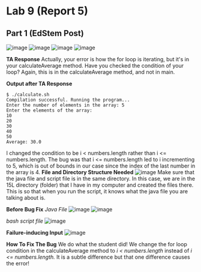 # Lab 9 (Report 5)
## Part 1 (EdStem Post)
![image](https://github.com/JarvicSena/cse15l-lab-reports/assets/130111913/d545a3a0-967a-489c-a87a-91b7e542b85c)
![image](https://github.com/JarvicSena/cse15l-lab-reports/assets/130111913/0f7ca24d-e889-4c0f-aa4c-6d2d2d8316bc)
![image](https://github.com/JarvicSena/cse15l-lab-reports/assets/130111913/3ad625a4-ad8c-4da9-8a7c-6c71076052f0)
![image](https://github.com/JarvicSena/cse15l-lab-reports/assets/130111913/2f99dd96-6d12-4719-b08f-33ff819b8fe4)

**TA Response**
Actually, your error is how the for loop is iterating, but it's in your calculateAverage method. Have you checked the condition of your loop? Again, this is in the calculateAverage method, and not in main.

**Output after TA Response**
```
$ ./calculate.sh
Compilation successful. Running the program...
Enter the number of elements in the array: 5
Enter the elements of the array:
10
20
30
40
50
Average: 30.0
```
I changed the condition to be i < numbers.length rather than i <= numbers.length. The bug was that i <= numbers.length led to i incrementing to 5, which is out of bounds in our case since  the index of the last number in the array is 4. 
**File and Directory Structure Needed**
![image](https://github.com/JarvicSena/cse15l-lab-reports/assets/130111913/11c4251a-b2e3-499a-95ea-4b46b783c1cc)
Make sure that the java file and script file is in the same directory. In this case, we are in the 15L directory (folder) that I have in my computer and created the files there. This is so that when you run the script, it knows what the java file you are talking about is.

**Before Bug Fix**
*Java File*
![image](https://github.com/JarvicSena/cse15l-lab-reports/assets/130111913/8d8ed198-ed6b-450c-801e-3220d8cf77ac)
![image](https://github.com/JarvicSena/cse15l-lab-reports/assets/130111913/0a00bc8f-e959-49cd-8909-021e4cd8ca44)

*bash script file*
![image](https://github.com/JarvicSena/cse15l-lab-reports/assets/130111913/1370c7f9-c7d7-4045-9a6b-0273a07f698a)

**Failure-inducing Input**
![image](https://github.com/JarvicSena/cse15l-lab-reports/assets/130111913/3d642b1b-725e-4eec-8d95-9f0d98d063cc)

**How To Fix The Bug**
We do what the student did! We change the for loop condition in the calculateAverage method to *i < numbers.length* instead of *i <= numbers.length.* It is a subtle difference but that one difference causes the error!

